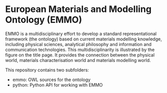 European Materials and Modelling Ontology (EMMO)
================================================
EMMO is a multidisciplinary effort to develop a standard
representational framework (the ontology) based on current materials
modelling knowledge, including physical sciences, analytical
philosophy and information and communication technologies.  This
multidisciplinarity is illustrated by the figure on the title page.
It provides the connection between the physical world, materials
characterisation world and materials modelling world.


This repository contains two subfolders:
  * emmo: OWL sources for the ontology
  * python: Python API for working with EMMO
